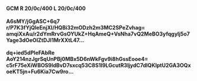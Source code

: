 #### GCM R 20/0c/400 L 20/0c/400
**A6sMY/jGgASC+6q7**<br/>**r/P7K3fYjQleEnjXI/HQBi32mODzh2m3MC2SPeZvhag=**<br/>**amqiXxAu/r2dYmRrvGsOYUkZ+HqAmeQ+VsNha7vQ2MeBO3yfqgylj5o7Yage3dOeOlZtDJI1MrXXtL47...**<br/><br/>
**dq+ied5dPIeFAbRe**<br/>**AoY214nzJgrSqUnPBj0MBx5D6nWkFgv9i8hGssEooe4=**<br/>**c5rF75eXiWBOS9ldBvD7sxcq53C8S1l9LGcutR3IjydC7dlQKlptU2GA3OQxoeKT5jn+Fu6Kia7Cw9ro...**